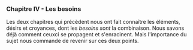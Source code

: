 ### Chapitre IV - Les besoins

Les deux chapitres qui précèdent nous ont fait connaître les éléments, désirs et croyances, dont les _besoins sont_ la combinaison. Nous savons déjà comment ceuxci se propagent et s'enracinent. Mais l'importance du sujet nous commande de revenir sur ces deux points.
